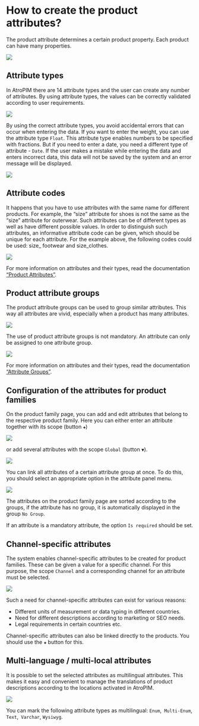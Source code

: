 # How to create the product attributes?

The product attribute determines a certain product property. Each product can have many properties.

![](../_assets/how-tos/how-to-create-the-product-attributes/image19.png)

## Attribute types

In AtroPIM there are 14 attribute types and the user can create any number of attributes. By using attribute types, the values ​​can be correctly validated according to user requirements.

![](../_assets/how-tos/how-to-create-the-product-attributes/image53.png)

By using the correct attribute types, you avoid accidental errors that can occur when entering the data. If you want to enter the weight, you can use the attribute type `Float`. This attribute type enables numbers to be specified with fractions. But if you need to enter a date, you need a different type of attribute - `Date`. If the user makes a mistake while entering the data and enters incorrect data, this data will not be saved by the system and an error message will be displayed.

![](../_assets/how-tos/how-to-create-the-product-attributes/image27.png)

## Attribute codes

It happens that you have to use attributes with the same name for different products. For example, the “size” attribute for shoes is not the same as the “size” attribute for outerwear. Such attributes can be of different types as well as have different possible values. In order to distinguish such attributes, an informative attribute code can be given, which should be unique for each attribute. For the example above, the following codes could be used: size\_ footwear and size\_clothes.

![](../_assets/how-tos/how-to-create-the-product-attributes/image7.png)

For more information on attributes and their types, read the documentation [“Product Attributes”](/atrocore/atropim-docs/master/user-guide/attributes.md).

## Product attribute groups 

The product attribute groups can be used to group similar attributes. This way all attributes are vivid, especially when a product has many attributes.

![](../_assets/how-tos/how-to-create-the-product-attributes/image23.png)

The use of product attribute groups is not mandatory. An attribute can only be assigned to one attribute group.

![](../_assets/how-tos/how-to-create-the-product-attributes/image25.png)

For more information on attributes and their types, read the documentation [“Attribute Groups”](/atrocore/atropim-docs/master/user-guide/attribute-groups.md).

## Configuration of the attributes for product families

On the product family page, you can add and edit attributes that belong to the respective product family. Here you can either enter an attribute together with its scope (button `✚`)

![](../_assets/how-tos/how-to-create-the-product-attributes/image15.png)

or add several attributes with the scope `Global` (button ` ▼ `).

![](../_assets/how-tos/how-to-create-the-product-attributes/image1.png)

You can link all attributes of a certain attribute group at once. To do this, you should select an appropriate option in the attribute panel menu.

![](../_assets/how-tos/how-to-create-the-product-attributes/image39.png)

The attributes on the product family page are sorted according to the groups, if the attribute has no group, it is automatically displayed in the group `No Group`.

If an attribute is a mandatory attribute, the option `Is required` should be set.

## Channel-specific attributes

The system enables channel-specific attributes to be created for product families. These can be given a value for a specific channel. For this purpose, the scope `Channel` and a corresponding channel for an attribute must be selected.

![](../_assets/how-tos/how-to-create-the-product-attributes/image41.png)

Such a need for channel-specific attributes can exist for various reasons:

- Different units of measurement or data typing in different countries.
- Need for different descriptions according to marketing or SEO needs.
- Legal requirements in certain countries etc.

Channel-specific attributes can also be linked directly to the products. You should use the `✚` button for this.

## Multi-language / multi-local attributes

It is possible to set the selected attributes as multilingual attributes. This makes it easy and convenient to manage the translations of product descriptions according to the locations activated in AtroPIM.

![](../_assets/how-tos/how-to-create-the-product-attributes/image34.png)

You can mark the following attribute types as multilingual: `Enum`,` Multi-Enum`, `Text`,` Varchar`, `Wysiwyg`.
